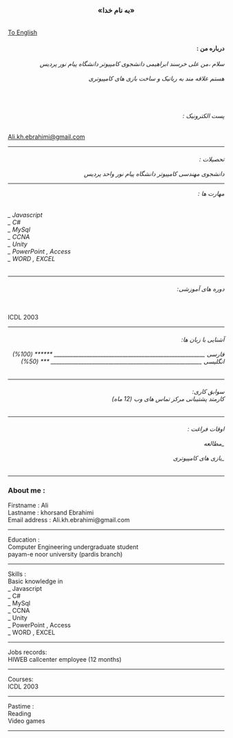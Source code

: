 <h3 align ="center">«به نام خدا» </h3>
</br>
<a href="#cv">To English</a>
<h4 align ="right" >
: درباره من
</h4>

<h6 align ="right">

 سلام ،من علی خرسند ابراهیمی دانشجوی کامپیوتر دانشگاه پیام نور پردیس </br></br>هستم علاقه مند به رباتیک و ساخت بازی های کامپیوتری
</h6>
</br>
<h6 align="right">: پست الکترونیک </h6>

Ali.kh.ebrahimi@gmail.com

 
 
<hr>
<h6 align ="right">
: تحصیلات</br></br>
دانشجوی مهندسی کامپیوتر دانشگاه پیام نور واحد پردیس

<hr>

: مهارت ها 
</h6>

<h6>
_ Javascript  </br>
_ C#</br>
_ MySql </br>
_ CCNA  </br>
_ Unity </br>
_ PowerPoint , Access </br>
_ WORD , EXCEL </h6>
<hr>
<h6 align="right">
:دوره های آموزشی

</h6>
</br>
ICDL 2003
<hr>
<h6 align="right">
:آشنایی با زبان ها</br>
</br>فارسی _______________________________________________________ ****** (100%)
 
</br>
انگلیسی _______________________________________________________ *** (50%)
</h6>
<hr>
<h6 align="right">
:سوابق کاری
</br>
 کارمتد پشتیبانی مرکز تماس های وب (12 ماه)
</h6>
<hr>
<h6 align ="right">
: اوقات فراغت
</br></br>
 مطالعه_ </br></br>
بازی های کامپیوتری_ 
</h6>
<hr>
<h3 id="cv">About me :</h3>
Firstname : Ali </br>
Lastname  : khorsand Ebrahimi</br>
Email address : Ali.kh.ebrahimi@gmail.com 
<hr>
Education :</br>
Computer Engineering undergraduate student</br>
payam-e noor university (pardis branch)
<hr>
Skills :</br>
Basic knowledge in </br>
_ Javascript  </br>
_ C#</br>
_ MySql </br>
_ CCNA  </br>
_ Unity </br>
_ PowerPoint , Access </br>
_ WORD , EXCEL 
<hr>
Jobs records:
</br>
HIWEB callcenter employee (12 months)
<hr>
Courses:
</br>
ICDL 2003
<hr>
Pastime :</br>
Reading </br>
Video games
<hr>
</body>
</html>

